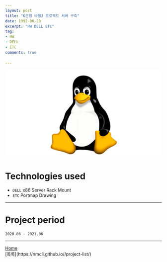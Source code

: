 ```yaml
---
layout: post
title: "K은행 바젤3 프로젝트 서버 구축"
date: 1992-06-29
excerpt: "HW DELL ETC"
tag:
- HW
- DELL
- ETC
comments: true

---
```


![Untitled](/assets/img/linux_logo.png)
# Technologies used
* `DELL` x86 Server Rack Mount
* `ETC` Portmap Drawing

---

# Project period
```bash
2020.06 - 2021.06
```
---

<div markdown="0"><a href="#" class="btn">Home</a></div>
[목록](https://nmcli.github.io//project-list/)
